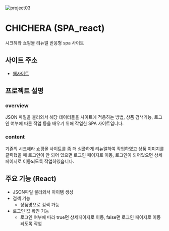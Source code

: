 ![project03](https://user-images.githubusercontent.com/110226576/209346368-dfca3679-7296-43d4-858c-adf22fda3feb.png)

# CHICHERA (SPA_react)
시크헤라 쇼핑몰 리뉴얼 반응형 spa 사이트

## 사이트 주소
- <a href="https://pcy09-spa01.netlify.app//" target="_blank">웹사이트</a>

## 프로젝트 설명

### overview
JSON 파일을 불러와서 해당 데이터들을 사이트에 적용하는 방법, 상품 검색기능, 로그인 여부에 따른 작업 등을 배우기 위해 작업한 SPA 사이트입니다. 
### content
기존의 시크헤라 쇼핑몰 사이트를 좀 더 심플하게 리뉴얼하여 작업하였고 상품 이미지를 클릭했을 때 로그인이 안 되어 있으면 로그인 페이지로 이동, 로그인이 되어있으면 상세페이지로 이동되도록 작업하였습니다.

## 주요 기능 (React)
* JSON파일 불러와서 아이템 생성
* 검색 기능
  - 상품명으로 검색 가능
* 로그인 값 확인 기능
  - 로그인 여부에 따라 true면 상세페이지로 이동, false면 로그인 페이지로 이동되도록 작업
